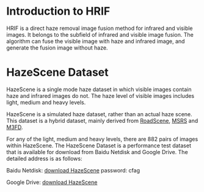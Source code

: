 # Introduction to HRIF
HRIF is a direct haze removal image fusion method for infrared and visible images. It belongs to the subfield of infrared and visible image fusion. The algorithm can fuse the visible image with haze and infrared image, and generate the fusion image without haze.

# HazeScene Dataset
HazeScene is a single mode haze dataset in which visible images contain haze and infrared images do not. The haze level of visible images includes light, medium and heavy levels.

HazeScene is a simulated haze dataset, rather than an actual haze scene. This dataset is a hybrid dataset, mainly derived from [RoadScene](https://github.com/hanna-xu/RoadScene), [MSRS](https://github.com/Linfeng-Tang/MSRS) and [M3FD](https://github.com/JinyuanLiu-CV/TarDAL). 

For any of the light, medium and heavy levels, there are 882 pairs of images within HazeScene. The HazeScene Dataset is a performance test dataset that is available for download from Baidu Netdisk and Google Drive. The detailed address is as follows:

Baidu Netdisk: [download HazeScene](https://pan.baidu.com/s/1lbXfT3h7geAM1toCF7Fzmw) password: cfag

Google Drive: [download HazeScene](https://drive.google.com/file/d/1ZFKOR307mot-VXnirIaJjfsWDT3U5FOH/view?usp=drive_link)

